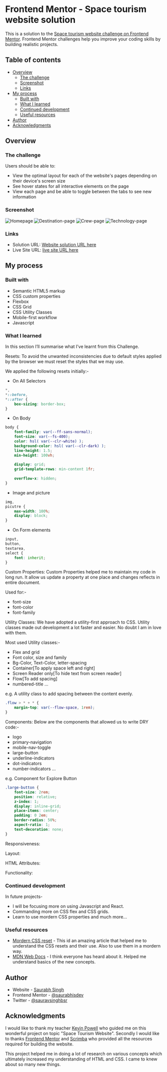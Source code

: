 # Frontend Mentor - Space tourism website solution

This is a solution to the [Space tourism website challenge on Frontend Mentor](https://www.frontendmentor.io/challenges/space-tourism-multipage-website-gRWj1URZ3). Frontend Mentor challenges help you improve your coding skills by building realistic projects. 

## Table of contents

- [Overview](#overview)
  - [The challenge](#the-challenge)
  - [Screenshot](#screenshot)
  - [Links](#links)
- [My process](#my-process)
  - [Built with](#built-with)
  - [What I learned](#what-i-learned)
  - [Continued development](#continued-development)
  - [Useful resources](#useful-resources)
- [Author](#author)
- [Acknowledgments](#acknowledgments)

## Overview

### The challenge

Users should be able to:

- View the optimal layout for each of the website's pages depending on their device's screen size
- See hover states for all interactive elements on the page
- View each page and be able to toggle between the tabs to see new information

### Screenshot

![Homepage](./screenshots/Screenshot-index.png)
![Destination-page](./screenshots/Screenshot-destination.png)
![Crew-page](./screenshots/Screenshot-crew.png)
![Technology-page](./screenshots/Screenshot-technology.png)

### Links

- Solution URL: [Website solution URL here](https://github.com/saurabhisdev/space-tourism.git)
- Live Site URL: [live site URL here](https://saurabhisdev.github.io/space-tourism/)

## My process

### Built with

- Semantic HTML5 markup
- CSS custom properties
- Flexbox
- CSS Grid
- CSS Utility Classes
- Mobile-first workflow
- Javascript

### What I learned

In this section I’ll summarise what I’ve learnt from this Challenge.

Resets:
To avoid the unwanted inconsistencies due to default styles applied by the browser we must reset the styles that we may use.

We applied the following resets initially:-

- On All Selectors
```css
*,
*::before,
*::after {
    box-sizing: border-box;
}
```
- On Body
```css
body {
    font-family: var(--ff-sans-normal);
    font-size: var(--fs-400);
    color: hsl( var(--clr-white) );
    background-color: hsl( var(--clr-dark) );
    line-height: 1.5;
    min-height: 100vh;
    
    display: grid;
    grid-template-rows: min-content 1fr;
    
    overflow-x: hidden;
}
```
- Image and picture
```css
img,
picutre {
    max-width: 100%;
    display: block;
}
```
- On Form elements
```css
input,
button,
textarea,
select {
    font: inherit;
}
```


Custom Properties:
Custom Properties helped me to maintain my code in long run. It allow us update a property at one place and changes reflects in entire document.

Used for:-
- font-size
- font-color 
- font-family

Utility Classes:
We have adopted a utility-first approach to CSS. Utility classes made out development a lot faster and easier. No doubt I am in love with them.

Most used Utility classes:-
- Flex and grid
- Font color, size and family
- Bg-Color, Text-Color, letter-spacing
- Container[To apply space left and right]
- Screen Reader only[To hide text from screen reader]
- Flow[To add spacing]
- numbered-title ...

e.g. A utility class to add spacing between the content evenly.
```css
.flow > * + * {
    margin-top: var(--flow-space, 1rem);
}
```

Components:
Below are the components that allowed us to write DRY code:-
- logo
- primary-navigation
- mobile-nav-toggle
- large-button
- underline-indicators
- dot-indicators
- number-indicators ...

e.g. Component for Explore Button
```css
.large-button {
    font-size: 2rem;
    position: relative;
    z-index: 1;
    display: inline-grid;
    place-items: center;
    padding: 0 2em;
    border-radius: 50%;
    aspect-ratio: 1;
    text-decoration: none;
}
```
Responsiveness:

Layout:

HTML Attributes:

Functionality:


### Continued development

In future projects-
- I will be focusing more on using Javascript and React.
- Commanding more on CSS flex and CSS grids.
- Learn to use mordern CSS properties
and much more...

### Useful resources

- [Mordern CSS reset](https://piccalil.li/blog/a-modern-css-reset/) - This id an amazing article that helped me to understand the CSS resets and their use. Also to use them in a mordern way.
- [MDN Web Docs](https://developer.mozilla.org/en-US/) - I think everyone has heard about it. Helped me understand basics of the new concepts.

## Author

- Website - [Saurabh Singh](https://saurabhisdev.github.io/space-tourism/)
- Frontend Mentor - [@saurabhisdev](https://www.frontendmentor.io/profile/saurabhisdev)
- Twitter - [@sauravsinghbsr](https://twitter.com/sauravsinghbsr)

## Acknowledgments

I would like to thank my teacher [Kevin Powell](https://twitter.com/KevinJPowell) who guided me on this wonderful project on topic "Space Tourism Website". Secondly I would like to thanks [Frontend Mentor](https://www.frontendmentor.io/) and [Scrimba](https://scrimba.com/) who provided all the resources required for building the website.

This project helped me in doing a lot of research on various concepts which ultimately increased my understanding of HTML and CSS. I came to knew about so many new things.

